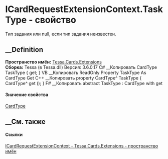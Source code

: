 # ICardRequestExtensionContext.TaskType - свойство
Тип задания или null, если тип задания неизвестен.
## __Definition
 **Пространство имён:** [Tessa.Cards.Extensions](N_Tessa_Cards_Extensions.htm)  
 **Сборка:** Tessa (в Tessa.dll) Версия: 3.6.0.17
C# __Копировать
    CardType TaskType { get; }
VB __Копировать
     ReadOnly Property TaskType As CardType
    	Get
C++ __Копировать
    property CardType^ TaskType {
    	CardType^ get ();
    }
F# __Копировать
     abstract TaskType : CardType with get
#### Значение свойства
[CardType](T_Tessa_Cards_CardType.htm)
##  __См. также
#### Ссылки
[ICardRequestExtensionContext -
](T_Tessa_Cards_Extensions_ICardRequestExtensionContext.htm)
[Tessa.Cards.Extensions - пространство имён](N_Tessa_Cards_Extensions.htm)
